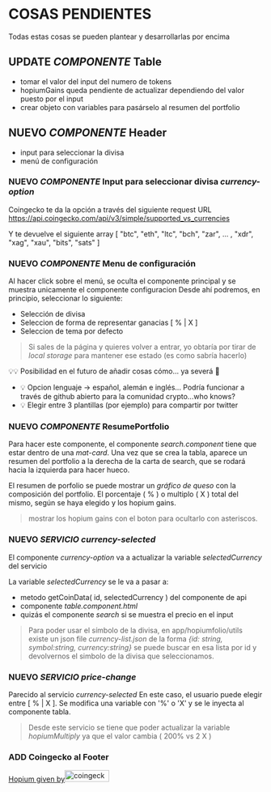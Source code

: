 # COSAS PENDIENTES

Todas estas cosas se pueden plantear y desarrollarlas por encima

## UPDATE _COMPONENTE_ Table

- tomar el valor del input del numero de tokens
- hopiumGains queda pendiente de actualizar dependiendo del valor puesto por el input
- crear objeto con variables para pasárselo al resumen del portfolio

## NUEVO _COMPONENTE_ Header

- input para seleccionar la divisa
- menú de configuración

### NUEVO _COMPONENTE_ Input para seleccionar divisa _currency-option_

Coingecko te da la opción a través del siguiente request URL
https://api.coingecko.com/api/v3/simple/supported_vs_currencies

Y te devuelve el siguiente array
[ "btc", "eth", "ltc", "bch", "zar", ... , "xdr", "xag", "xau", "bits", "sats" ]

### NUEVO _COMPONENTE_ Menu de configuración

Al hacer click sobre el menú, se oculta el componente principal y se muestra unicamente el componente configuracion
Desde ahí podremos, en principio, seleccionar lo siguiente:

- Selección de divisa
- Seleccion de forma de representar ganacias [ % | X ]
- Seleccion de tema por defecto

> Si sales de la página y quieres volver a entrar, yo obtaría por tirar de _local storage_ para mantener ese estado (es como sabría hacerlo)

💡💡 Posibilidad en el futuro de añadir cosas cómo... ya severá 🤙

- 💡 Opcion lenguaje -> español, alemán e inglés... Podría funcionar a través de github abierto para la comunidad crypto...who knows?
- 💡 Elegir entre 3 plantillas (por ejemplo) para compartir por twitter

### NUEVO _COMPONENTE_ ResumePortfolio

Para hacer este componente, el componente _search.component_ tiene que estar dentro de una _mat-card_. Una vez que se crea la tabla, aparece un resumen del portfolio a la derecha de la carta de search, que se rodará hacia la izquierda para hacer hueco.

El resumen de porfolio se puede mostrar un _gráfico de queso_ con la composición del portfolio. El porcentaje ( % ) o multiplo ( X ) total del mismo, según se haya elegido y los hopium gains.

> mostrar los hopium gains con el boton para ocultarlo con asteriscos.

### NUEVO _SERVICIO_ _currency-selected_

El componente _currency-option_ va a actualizar la variable _selectedCurrency_ del servicio

La variable _selectedCurrency_ se le va a pasar a:

- metodo getCoinData( id, selectedCurrency ) del componente de api
- componente _table.component.html_
- quizás el componente _search_ si se muestra el precio en el input

> Para poder usar el símbolo de la divisa, en app/hopiumfolio/utils existe un json file _currency-list.json_ de la forma _{id: string, symbol:string, currency:string}_ se puede buscar en esa lista por id y devolvernos el simbolo de la divisa que seleccionamos.

### NUEVO _SERVICIO_ _price-change_

Parecido al servicio _currency-selected_ En este caso, el usuario puede elegir entre [ % | X ]. Se modifica una variable con '%' o 'X' y se le inyecta al componente tabla.

> Desde este servicio se tiene que poder actualizar la variable _hopiumMultiply_ ya que el valor cambia ( 200% vs 2 X )

### ADD Coingecko al Footer

<a href="https://www.coingecko.com" target="_blank" rel="noreferrer nofollow"><div class="coingecko-wrapper"><span>Hopium given by</span><img src="https://www.marketcapof.com/prefetch/coingecko.svg" alt="coingecko" width="88" height="23"></div></a>
